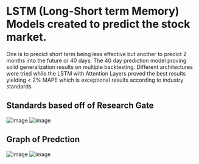 # LSTM (Long-Short term Memory) Models created to predict the stock market.
One is to predict short term being less effective but another to predict 2 months into the future or 40 days. The 40 day prediction model proving solid generalization results on multiple backtesting. Different architectures were tried while the LSTM with Attention Layers proved the best results yielding < 2% MAPE which is exceptional results according to industry standards.
## Standards based off of Research Gate
![image](https://github.com/user-attachments/assets/d9896209-8093-4e0c-91f8-6e3afd5d56ff)
![image](https://github.com/user-attachments/assets/1983f1f4-540e-4e7e-9fe9-ea52646729b6)


## Graph of Predction
![image](https://github.com/user-attachments/assets/574d8402-8eb8-41b0-8859-2b27faf6fc1b)
![image](https://github.com/user-attachments/assets/e75993b9-0389-402c-ad5b-ae0e704a986d)

